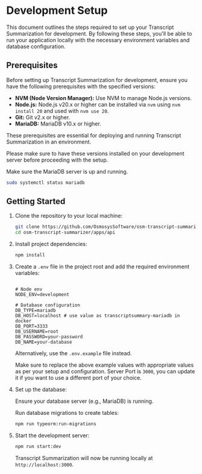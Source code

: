 # Development Setup

This document outlines the steps required to set up your Transcript Summarization for development. By following these steps, you'll be able to run your application locally with the necessary environment variables and database configuration.

## Prerequisites

Before setting up Transcript Summarization for development, ensure you have the following prerequisites with the specified versions:

- **NVM (Node Version Manager):** Use NVM to manage Node.js versions.
- **Node.js:** Node.js v20.x or higher can be installed via `nvm` using `nvm install 20` and used with `nvm use 20`.
- **Git:** Git v2.x or higher.
- **MariaDB:** MariaDB v10.x or higher.

These prerequisites are essential for deploying and running Transcript Summarization in an environment.

Please make sure to have these versions installed on your development server before proceeding with the setup.

Make sure the MariaDB server is up and running.

```bash
sudo systemctl status mariadb
```

## Getting Started

1. Clone the repository to your local machine:

   ```sh
   git clone https://github.com/OsmosysSoftware/osm-transcript-summarizer
   cd osm-transcript-summarizer/apps/api
   ```

2. Install project dependencies:

   ```sh
   npm install
   ```

3. Create a `.env` file in the project root and add the required environment variables:

   ```env

   # Node env
   NODE_ENV=development

   # Database configuration
   DB_TYPE=mariadb
   DB_HOST=localhost # use value as transcriptsummary-mariadb in docker
   DB_PORT=3333
   DB_USERNAME=root
   DB_PASSWORD=your-password
   DB_NAME=your-database
   
   ```

   Alternatively, use the `.env.example` file instead.

   Make sure to replace the above example values with appropriate values as per your setup and configuration. Server Port is `3000`, you can update it if you want to use a different port of your choice.

4. Set up the database:

   Ensure your database server (e.g., MariaDB) is running.

   Run database migrations to create tables:

   ```sh
   npm run typeorm:run-migrations
   ```

5. Start the development server:

   ```sh
   npm run start:dev
   ```

   Transcript Summarization will now be running locally at `http://localhost:3000`.
